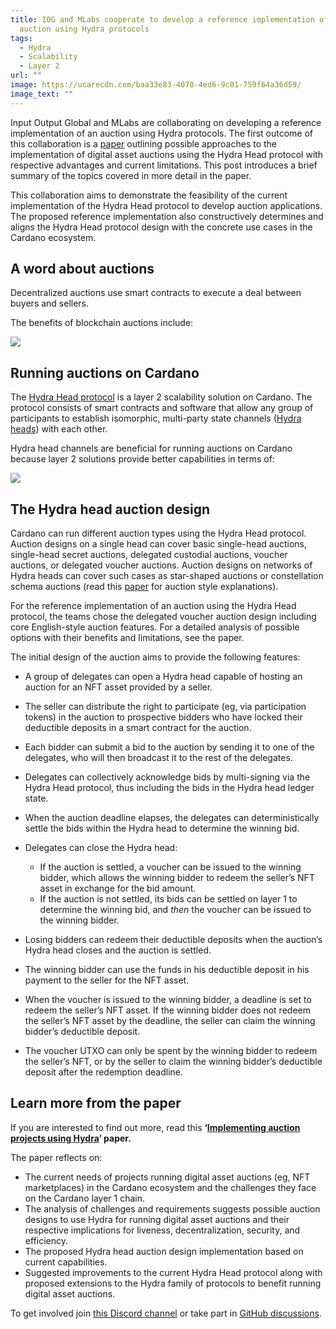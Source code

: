 ```yaml
---
title: IOG and MLabs cooperate to develop a reference implementation of an
  auction using Hydra protocols
tags:
  - Hydra
  - Scalability
  - Layer 2
url: ""
image: https://ucarecdn.com/baa33e83-4070-4ed6-9c01-759f64a36d59/
image_text: ""
---
```


Input Output Global and MLabs are collaborating on developing a reference implementation of an auction using Hydra protocols. The first outcome of this collaboration is a [paper](https://iohk.io/en/blog/posts/2023/01/20/implementing-auction-projects-using-hydra/) outlining possible approaches to the implementation of digital asset auctions using the Hydra Head protocol with respective advantages and current limitations. This post introduces a brief summary of the topics covered in more detail in the paper. 

This collaboration aims to demonstrate the feasibility of the current implementation of the Hydra Head protocol to develop auction applications. The proposed reference implementation also constructively determines and aligns the Hydra Head protocol design with the concrete use cases in the Cardano ecosystem. 

## A word about auctions

Decentralized auctions use smart contracts to execute a deal between buyers and sellers. 

The benefits of blockchain auctions include:

![](https://ucarecdn.com/ba969ca7-6eba-452f-b7f8-936fef92cc70/)

## Running auctions on Cardano

The [Hydra Head protocol](https://hydra.family/head-protocol/) is a layer 2 scalability solution on Cardano. The protocol consists of smart contracts and software that allow any group of participants to establish isomorphic, multi-party state channels ([Hydra heads](https://iohk.io/en/blog/posts/2022/02/03/implementing-hydra-heads-the-first-step-towards-the-full-hydra-vision/)) with each other. 

Hydra head channels are beneficial for running auctions on Cardano because layer 2 solutions provide better capabilities in terms of:

![](https://ucarecdn.com/f6456949-628a-4afd-a35e-a00a7e67c02d/)

## The Hydra head auction design

Cardano can run different auction types using the Hydra Head protocol. Auction designs on a single head can cover basic single-head auctions, single-head secret auctions, delegated custodial auctions, voucher auctions, or delegated voucher auctions. Auction designs on networks of Hydra heads can cover such cases as star-shaped auctions or constellation schema auctions (read this [paper](https://iohk.io/en/blog/posts/2023/01/20/implementing-auction-projects-using-hydra/) for auction style explanations). 

For the reference implementation of an auction using the Hydra Head protocol, the teams chose the delegated voucher auction design including core English-style auction features. For a detailed analysis of possible options with their benefits and limitations, see the paper. 

The initial design of the auction aims to provide the following features:

* A group of delegates can open a Hydra head capable of hosting an auction for an NFT asset provided by a seller.
* The seller can distribute the right to participate (eg, via participation tokens) in the auction to prospective bidders who have locked their deductible deposits in a smart contract for the auction.
* Each bidder can submit a bid to the auction by sending it to one of the delegates, who will then broadcast it to the rest of the delegates.
* Delegates can collectively acknowledge bids by multi-signing via the Hydra Head protocol, thus including the bids in the Hydra head ledger state.
* When the auction deadline elapses, the delegates can deterministically settle the bids within the Hydra head to determine the winning bid.
* Delegates can close the Hydra head:

  * If the auction is settled, a voucher can be issued to the winning bidder, which allows the winning bidder to redeem the seller’s NFT asset in exchange for the bid amount.
  * If the auction is not settled, its bids can be settled on layer 1 to determine the winning bid, and *then* the voucher can be issued to the winning bidder.
* Losing bidders can redeem their deductible deposits when the auction’s Hydra head closes and the auction is settled.
* The winning bidder can use the funds in his deductible deposit in his payment to the seller for the NFT asset.
* When the voucher is issued to the winning bidder, a deadline is set to redeem the seller’s NFT asset. If the winning bidder does not redeem the seller’s NFT asset by the deadline, the seller can claim the winning bidder’s deductible deposit.
* The voucher UTXO can only be spent by the winning bidder to redeem the seller’s NFT, or by the seller to claim the winning bidder’s deductible deposit after the redemption deadline.

## Learn more from the paper

If you are interested to find out more, read this **‘[Implementing auction projects using Hydra](https://iohk.io/en/blog/posts/2023/01/20/implementing-auction-projects-using-hydra/)’ paper.**

The paper reflects on:

* The current needs of projects running digital asset auctions (eg, NFT marketplaces) in the Cardano ecosystem and the challenges they face on the Cardano layer 1 chain. 
* The analysis of challenges and requirements suggests possible auction designs to use Hydra for running digital asset auctions and their respective implications for liveness, decentralization, security, and efficiency.
* The proposed Hydra head auction design implementation based on current capabilities.
* Suggested improvements to the current Hydra Head protocol along with proposed extensions to the Hydra family of protocols to benefit running digital asset auctions.

To get involved join [this Discord channel](https://discord.gg/Qq5vNTg9PT) or take part in [GitHub discussions](https://github.com/input-output-hk/hydra/discussions).
